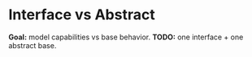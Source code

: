 # Interface vs Abstract

**Goal:** model capabilities vs base behavior.
**TODO:** one interface + one abstract base.
